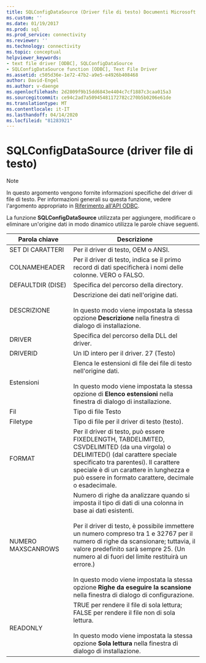 ```yaml
---
title: SQLConfigDataSource (Driver file di testo) Documenti Microsoft
ms.custom: ''
ms.date: 01/19/2017
ms.prod: sql
ms.prod_service: connectivity
ms.reviewer: ''
ms.technology: connectivity
ms.topic: conceptual
helpviewer_keywords:
- text file driver [ODBC], SQLConfigDataSource
- SQLConfigDataSource function [ODBC], Text File Driver
ms.assetid: c505d36e-1e72-47b2-a9e5-e4926b408468
author: David-Engel
ms.author: v-daenge
ms.openlocfilehash: 2d2809f9b15dd6843e4404c7cf1887c3caa015a3
ms.sourcegitcommit: ce94c2ad7a50945481172782c270b5b0206e61de
ms.translationtype: MT
ms.contentlocale: it-IT
ms.lasthandoff: 04/14/2020
ms.locfileid: "81283921"
---
```

# <a name="sqlconfigdatasource-text-file-driver"></a>SQLConfigDataSource (driver file di testo)
> [!NOTE]  
>  In questo argomento vengono fornite informazioni specifiche del driver di file di testo. Per informazioni generali su questa funzione, vedere l'argomento appropriato in [Riferimento all'API ODBC](../../odbc/reference/syntax/odbc-api-reference.md).  
  
 La funzione **SQLConfigDataSource** utilizzata per aggiungere, modificare o eliminare un'origine dati in modo dinamico utilizza le parole chiave seguenti.  
  
|Parola chiave|Descrizione|  
|-------------|-----------------|  
|SET DI CARATTERI|Per il driver di testo, OEM o ANSI.|  
|COLNAMEHEADER|Per il driver di testo, indica se il primo record di dati specificherà i nomi delle colonne. VERO o FALSO.|  
|DEFAULTDIR (DISE)|Specifica del percorso della directory.|  
|DESCRIZIONE|Descrizione dei dati nell'origine dati.<br /><br /> In questo modo viene impostata la stessa opzione **Descrizione** nella finestra di dialogo di installazione.|  
|DRIVER|Specifica del percorso della DLL del driver.|  
|DRIVERID|Un ID intero per il driver. 27 (Testo)|  
|Estensioni|Elenca le estensioni di file dei file di testo nell'origine dati.<br /><br /> In questo modo viene impostata la stessa opzione di **Elenco estensioni** nella finestra di dialogo di installazione.|  
|Fil|Tipo di file Testo|  
|Filetype|Tipo di file per il driver di testo (testo).|  
|FORMAT|Per il driver di testo, può essere FIXEDLENGTH, TABDELIMITED, CSVDELIMITED (da una virgola) o DELIMITED() (dal carattere speciale specificato tra parentesi). Il carattere speciale è di un carattere in lunghezza e può essere in formato carattere, decimale o esadecimale.|  
|NUMERO MAXSCANROWS|Numero di righe da analizzare quando si imposta il tipo di dati di una colonna in base ai dati esistenti.<br /><br /> Per il driver di testo, è possibile immettere un numero compreso tra 1 e 32767 per il numero di righe da scansionare; tuttavia, il valore predefinito sarà sempre 25. (Un numero al di fuori del limite restituirà un errore.)<br /><br /> In questo modo viene impostata la stessa opzione **Righe da eseguire la scansione** nella finestra di dialogo di configurazione.|  
|READONLY|TRUE per rendere il file di sola lettura; FALSE per rendere il file non di sola lettura.<br /><br /> In questo modo viene impostata la stessa opzione **Sola lettura** nella finestra di dialogo di installazione.|

